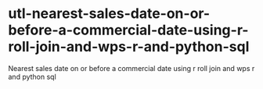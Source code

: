 # utl-nearest-sales-date-on-or-before-a-commercial-date-using-r-roll-join-and-wps-r-and-python-sql
Nearest sales date on or before a commercial date using r roll join and wps r and python sql 
